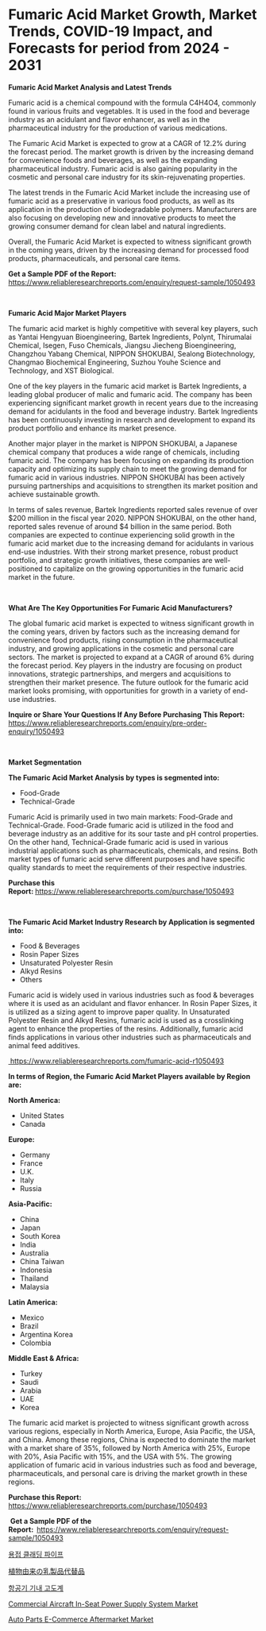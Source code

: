 <p><h1>Fumaric Acid Market Growth, Market Trends, COVID-19 Impact, and Forecasts for period from 2024 - 2031</h1></p><p><strong>Fumaric Acid Market Analysis and Latest Trends</strong></p>
<p><p>Fumaric acid is a chemical compound with the formula C4H4O4, commonly found in various fruits and vegetables. It is used in the food and beverage industry as an acidulant and flavor enhancer, as well as in the pharmaceutical industry for the production of various medications.</p><p>The Fumaric Acid Market is expected to grow at a CAGR of 12.2% during the forecast period. The market growth is driven by the increasing demand for convenience foods and beverages, as well as the expanding pharmaceutical industry. Fumaric acid is also gaining popularity in the cosmetic and personal care industry for its skin-rejuvenating properties.</p><p>The latest trends in the Fumaric Acid Market include the increasing use of fumaric acid as a preservative in various food products, as well as its application in the production of biodegradable polymers. Manufacturers are also focusing on developing new and innovative products to meet the growing consumer demand for clean label and natural ingredients.</p><p>Overall, the Fumaric Acid Market is expected to witness significant growth in the coming years, driven by the increasing demand for processed food products, pharmaceuticals, and personal care items.</p></p>
<p><strong>Get a Sample PDF of the Report:&nbsp;</strong> <a href="https://www.reliableresearchreports.com/enquiry/request-sample/1050493">https://www.reliableresearchreports.com/enquiry/request-sample/1050493</a></p>
<p>&nbsp;</p>
<p><strong>Fumaric Acid Major Market Players</strong></p>
<p><p>The fumaric acid market is highly competitive with several key players, such as Yantai Hengyuan Bioengineering, Bartek Ingredients, Polynt, Thirumalai Chemical, Isegen, Fuso Chemicals, Jiangsu Jiecheng Bioengineering, Changzhou Yabang Chemical, NIPPON SHOKUBAI, Sealong Biotechnology, Changmao Biochemical Engineering, Suzhou Youhe Science and Technology, and XST Biological.</p><p>One of the key players in the fumaric acid market is Bartek Ingredients, a leading global producer of malic and fumaric acid. The company has been experiencing significant market growth in recent years due to the increasing demand for acidulants in the food and beverage industry. Bartek Ingredients has been continuously investing in research and development to expand its product portfolio and enhance its market presence.</p><p>Another major player in the market is NIPPON SHOKUBAI, a Japanese chemical company that produces a wide range of chemicals, including fumaric acid. The company has been focusing on expanding its production capacity and optimizing its supply chain to meet the growing demand for fumaric acid in various industries. NIPPON SHOKUBAI has been actively pursuing partnerships and acquisitions to strengthen its market position and achieve sustainable growth.</p><p>In terms of sales revenue, Bartek Ingredients reported sales revenue of over $200 million in the fiscal year 2020. NIPPON SHOKUBAI, on the other hand, reported sales revenue of around $4 billion in the same period. Both companies are expected to continue experiencing solid growth in the fumaric acid market due to the increasing demand for acidulants in various end-use industries. With their strong market presence, robust product portfolio, and strategic growth initiatives, these companies are well-positioned to capitalize on the growing opportunities in the fumaric acid market in the future.</p></p>
<p>&nbsp;</p>
<p><strong>What Are The Key Opportunities For Fumaric Acid Manufacturers?</strong></p>
<p><p>The global fumaric acid market is expected to witness significant growth in the coming years, driven by factors such as the increasing demand for convenience food products, rising consumption in the pharmaceutical industry, and growing applications in the cosmetic and personal care sectors. The market is projected to expand at a CAGR of around 6% during the forecast period. Key players in the industry are focusing on product innovations, strategic partnerships, and mergers and acquisitions to strengthen their market presence. The future outlook for the fumaric acid market looks promising, with opportunities for growth in a variety of end-use industries.</p></p>
<p><strong>Inquire or Share Your Questions If Any Before Purchasing This Report:</strong> <a href="https://www.reliableresearchreports.com/enquiry/pre-order-enquiry/1050493">https://www.reliableresearchreports.com/enquiry/pre-order-enquiry/1050493</a></p>
<p>&nbsp;</p>
<p><strong>Market Segmentation</strong></p>
<p><strong>The Fumaric Acid Market Analysis by types is segmented into:</strong></p>
<p><ul><li>Food-Grade</li><li>Technical-Grade</li></ul></p>
<p><p>Fumaric Acid is primarily used in two main markets: Food-Grade and Technical-Grade. Food-Grade fumaric acid is utilized in the food and beverage industry as an additive for its sour taste and pH control properties. On the other hand, Technical-Grade fumaric acid is used in various industrial applications such as pharmaceuticals, chemicals, and resins. Both market types of fumaric acid serve different purposes and have specific quality standards to meet the requirements of their respective industries.</p></p>
<p><strong>Purchase this Report:&nbsp;</strong><a href="https://www.reliableresearchreports.com/purchase/1050493">https://www.reliableresearchreports.com/purchase/1050493</a></p>
<p>&nbsp;</p>
<p><strong>The Fumaric Acid Market Industry Research by Application is segmented into:</strong></p>
<p><ul><li>Food & Beverages</li><li>Rosin Paper Sizes</li><li>Unsaturated Polyester Resin</li><li>Alkyd Resins</li><li>Others</li></ul></p>
<p><p>Fumaric acid is widely used in various industries such as food & beverages where it is used as an acidulant and flavor enhancer. In Rosin Paper Sizes, it is utilized as a sizing agent to improve paper quality. In Unsaturated Polyester Resin and Alkyd Resins, fumaric acid is used as a crosslinking agent to enhance the properties of the resins. Additionally, fumaric acid finds applications in various other industries such as pharmaceuticals and animal feed additives.</p></p>
<p><a href="https://www.reliableresearchreports.com/fumaric-acid-r1050493">&nbsp;https://www.reliableresearchreports.com/fumaric-acid-r1050493</a></p>
<p><strong>In terms of Region, the Fumaric Acid Market Players available by Region are:</strong></p>
<p>
    <p> <strong> North America: </strong>
        <ul>
            <li>United States</li>
            <li>Canada</li>
        </ul>
        </p> 
    <p> <strong> Europe: </strong>
        <ul>
            <li>Germany</li>
            <li>France</li>
            <li>U.K.</li>
            <li>Italy</li>
            <li>Russia</li>
        </ul>
        </p> 
    <p> <strong> Asia-Pacific: </strong>
        <ul>
            <li>China</li>
            <li>Japan</li>
            <li>South Korea</li>
            <li>India</li>
            <li>Australia</li>
            <li>China Taiwan</li>
            <li>Indonesia</li>
            <li>Thailand</li>
            <li>Malaysia</li>
        </ul>
        </p> 
    <p> <strong> Latin America: </strong>
        <ul>
            <li>Mexico</li>
            <li>Brazil</li>
            <li>Argentina Korea</li>
            <li>Colombia</li>
        </ul>
        </p> 
    <p> <strong> Middle East & Africa: </strong>
        <ul>
            <li>Turkey</li>
            <li>Saudi</li>
            <li>Arabia</li>
            <li>UAE</li>
            <li>Korea</li>
        </ul>
    </p>
    </p>
<p><p>The fumaric acid market is projected to witness significant growth across various regions, especially in North America, Europe, Asia Pacific, the USA, and China. Among these regions, China is expected to dominate the market with a market share of 35%, followed by North America with 25%, Europe with 20%, Asia Pacific with 15%, and the USA with 5%. The growing application of fumaric acid in various industries such as food and beverage, pharmaceuticals, and personal care is driving the market growth in these regions.</p></p>
<p><strong>Purchase this Report: </strong><a href="https://www.reliableresearchreports.com/purchase/1050493">https://www.reliableresearchreports.com/purchase/1050493</a></p>
<p>&nbsp;<strong>Get a Sample PDF of the Report:&nbsp;&nbsp;</strong><a href="https://www.reliableresearchreports.com/enquiry/request-sample/1050493">https://www.reliableresearchreports.com/enquiry/request-sample/1050493</a></p>
<p><strong></strong></p>
<p><p><a href="https://github.com/WilburKihn5676/Market-Research-Report-List-2/blob/main/8899054116827.md">용접 클래딩 파이프</a></p><p><a href="https://github.com/LeoraEber/Market-Research-Report-List-1/blob/main/3235487129359.md">植物由来の乳製品代替品</a></p><p><a href="https://github.com/vseigx30c9a1j/Market-Research-Report-List-2/blob/main/2161792116826.md">항공기 기내 고도계</a></p><p><a href="https://github.com/GroverBarry/Market-Research-Report-List-5/blob/main/commercial-aircraft-in-seat-power-supply-system-market.md">Commercial Aircraft In-Seat Power Supply System Market</a></p><p><a href="https://github.com/lylyparadise/Market-Research-Report-List-3/blob/main/auto-parts-e-commerce-aftermarket-market.md">Auto Parts E-Commerce Aftermarket Market</a></p></p>
